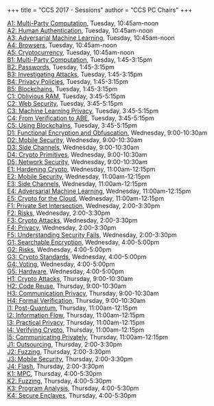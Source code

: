 
+++
title = "CCS 2017 - Sessions"
author = "CCS PC Chairs"
+++
<p>
<a href="/session-A1">A1: Multi-Party Computation</a>, Tuesday, 10:45am-noon<br><a href="/session-A2">A2: Human Authentication</a>, Tuesday, 10:45am-noon<br><a href="/session-A3">A3: Adversarial Machine Learning</a>, Tuesday, 10:45am-noon<br><a href="/session-A4">A4: Browsers</a>, Tuesday, 10:45am-noon<br><a href="/session-A5">A5: Cryptocurrency</a>, Tuesday, 10:45am-noon<br><a href="/session-B1">B1: Multi-Party Computation</a>, Tuesday, 1:45-3:15pm<br><a href="/session-B2">B2: Passwords</a>, Tuesday, 1:45-3:15pm<br><a href="/session-B3">B3: Investigating Attacks</a>, Tuesday, 1:45-3:15pm<br><a href="/session-B4">B4: Privacy Policies</a>, Tuesday, 1:45-3:15pm<br><a href="/session-B5">B5: Blockchains</a>, Tuesday, 1:45-3:15pm<br><a href="/session-C1">C1: Oblivious RAM</a>, Tuesday, 3:45-5:15pm<br><a href="/session-C2">C2: Web Security</a>, Tuesday, 3:45-5:15pm<br><a href="/session-C3">C3: Machine Learning Privacy</a>, Tuesday, 3:45-5:15pm<br><a href="/session-C4">C4: From Verification to ABE</a>, Tuesday, 3:45-5:15pm<br><a href="/session-C5">C5: Using Blockchains</a>, Tuesday, 3:45-5:15pm<br><a href="/session-D1">D1: Functional Encryption and Obfuscation</a>, Wednesday, 9:00-10:30am<br><a href="/session-D2">D2: Mobile Security</a>, Wednesday, 9:00-10:30am<br><a href="/session-D3">D3: Side Channels</a>, Wednesday, 9:00-10:30am<br><a href="/session-D4">D4: Crypto Primitives</a>, Wednesday, 9:00-10:30am<br><a href="/session-D5">D5: Network Security</a>, Wednesday, 9:00-10:30am<br><a href="/session-E1">E1: Hardening Crypto</a>, Wednesday, 11:00am-12:15pm<br><a href="/session-E2">E2: Mobile Security</a>, Wednesday, 11:00am-12:15pm<br><a href="/session-E3">E3: Side Channels</a>, Wednesday, 11:00am-12:15pm<br><a href="/session-E4">E4: Adversarial Machine Learning</a>, Wednesday, 11:00am-12:15pm<br><a href="/session-E5">E5: Crypto for the Cloud</a>, Wednesday, 11:00am-12:15pm<br><a href="/session-F1">F1: Private Set Intersection</a>, Wednesday, 2:00-3:30pm<br><a href="/session-F2">F2: Risks</a>, Wednesday, 2:00-3:30pm<br><a href="/session-F3">F3: Crypto Attacks</a>, Wednesday, 2:00-3:30pm<br><a href="/session-F4">F4: Privacy</a>, Wednesday, 2:00-3:30pm<br><a href="/session-F5">F5: Understanding Security Fails</a>, Wednesday, 2:00-3:30pm<br><a href="/session-G1">G1: Searchable Encryption</a>, Wednesday, 4:00-5:00pm<br><a href="/session-G2">G2: Risks</a>, Wednesday, 4:00-5:00pm<br><a href="/session-G3">G3: Crypto Standards</a>, Wednesday, 4:00-5:00pm<br><a href="/session-G4">G4: Voting</a>, Wednesday, 4:00-5:00pm<br><a href="/session-G5">G5: Hardware</a>, Wednesday, 4:00-5:00pm<br><a href="/session-H1">H1: Crypto Attacks</a>, Thursday, 9:00-10:30am<br><a href="/session-H2">H2: Code Reuse</a>, Thursday, 9:00-10:30am<br><a href="/session-H3">H3: Communication Privacy</a>, Thursday, 9:00-10:30am<br><a href="/session-H4">H4: Formal Verification</a>, Thursday, 9:00-10:30am<br><a href="/session-I1">I1: Post-Quantum</a>, Thursday, 11:00am-12:15pm<br><a href="/session-I2">I2: Information Flow</a>, Thursday, 11:00am-12:15pm<br><a href="/session-I3">I3: Practical Privacy</a>, Thursday, 11:00am-12:15pm<br><a href="/session-I4">I4: Verifying Crypto</a>, Thursday, 11:00am-12:15pm<br><a href="/session-I5">I5: Communicating Privately</a>, Thursday, 11:00am-12:15pm<br><a href="/session-J1">J1: Outsourcing</a>, Thursday, 2:00-3:30pm<br><a href="/session-J2">J2: Fuzzing</a>, Thursday, 2:00-3:30pm<br><a href="/session-J3">J3: Mobile Security</a>, Thursday, 2:00-3:30pm<br><a href="/session-J4">J4: Flash</a>, Thursday, 2:00-3:30pm<br><a href="/session-K1">K1: MPC</a>, Thursday, 4:00-5:30pm<br><a href="/session-K2">K2: Fuzzing</a>, Thursday, 4:00-5:30pm<br><a href="/session-K3">K3: Program Analysis</a>, Thursday, 4:00-5:30pm<br><a href="/session-K4">K4: Secure Enclaves</a>, Thursday, 4:00-5:30pm<br>
